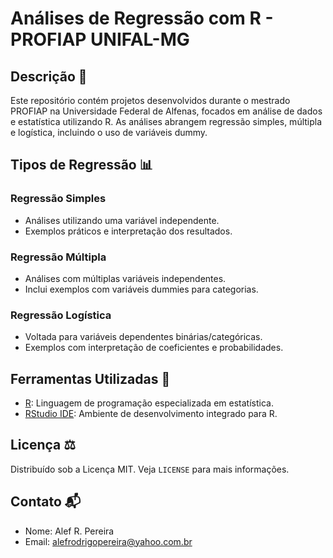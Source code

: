 # Análises de Regressão com R - PROFIAP UNIFAL-MG

## Descrição :pencil:
Este repositório contém projetos desenvolvidos durante o mestrado PROFIAP na Universidade Federal de Alfenas, focados em análise de dados e estatística utilizando R. As análises abrangem regressão simples, múltipla e logística, incluindo o uso de variáveis dummy.

## Tipos de Regressão :bar_chart:

### Regressão Simples
- Análises utilizando uma variável independente.
- Exemplos práticos e interpretação dos resultados.

### Regressão Múltipla
- Análises com múltiplas variáveis independentes.
- Inclui exemplos com variáveis dummies para categorias.

### Regressão Logística
- Voltada para variáveis dependentes binárias/categóricas.
- Exemplos com interpretação de coeficientes e probabilidades.

## Ferramentas Utilizadas :wrench:
- [R](https://www.r-project.org/): Linguagem de programação especializada em estatística.
- [RStudio IDE](https://www.rstudio.com/): Ambiente de desenvolvimento integrado para R.

## Licença :balance_scale:
Distribuído sob a Licença MIT. Veja `LICENSE` para mais informações.

## Contato :mailbox_with_mail:
- Nome: Alef R. Pereira
- Email: alefrodrigopereira@yahoo.com.br
